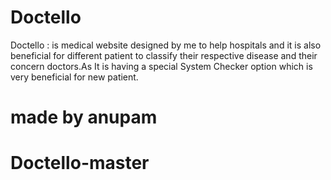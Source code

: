 # Doctello
Doctello : is medical website designed by me to help hospitals and it is also beneficial for different patient to classify their respective disease and their concern doctors.As It is having a special System Checker option which is very beneficial for new patient.
# made by anupam 
# Doctello-master
